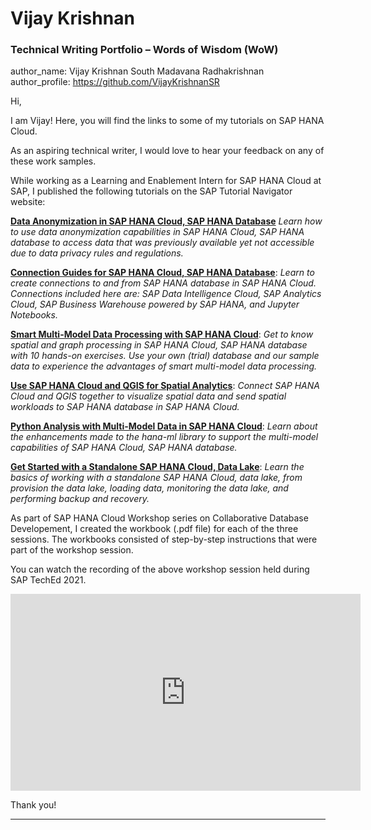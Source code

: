 # Vijay Krishnan 
### Technical Writing Portfolio – Words of Wisdom (WoW)

author_name: Vijay Krishnan South Madavana Radhakrishnan
author_profile: https://github.com/VijayKrishnanSR

Hi,

I am Vijay! Here, you will find the links to some of my tutorials on SAP HANA Cloud.

As an aspiring technical writer, I would love to hear your feedback on any of these work samples.

While working as a Learning and Enablement Intern for SAP HANA Cloud at SAP, I published the following tutorials 
on the SAP Tutorial Navigator website:

[**Data Anonymization in SAP HANA Cloud, SAP HANA Database**](https://developers.sap.com/group.hana-cloud-database-data-anonymization.html)
*Learn how to use data anonymization capabilities in SAP HANA Cloud, SAP HANA database to access data that was previously available yet not accessible due to data privacy rules and regulations.*

[**Connection Guides for SAP HANA Cloud, SAP HANA Database**](https://developers.sap.com/group.hana-cloud-database-connection-guides.html): *Learn to create connections to and from SAP HANA database in SAP HANA Cloud. Connections included here are: SAP Data Intelligence Cloud, SAP Analytics Cloud, SAP Business Warehouse powered by SAP HANA, and Jupyter Notebooks.*

[**Smart Multi-Model Data Processing with SAP HANA Cloud**](https://developers.sap.com/group.hana-cloud-smart-multi-model-data.html): *Get to know spatial and graph processing in SAP HANA Cloud, SAP HANA database with 10 hands-on exercises. Use your own (trial) database and our sample data to experience the advantages of smart multi-model data processing.*

[**Use SAP HANA Cloud and QGIS for Spatial Analytics**](https://developers.sap.com/group.hana-cloud-qgis-spatial.html): *Connect SAP HANA Cloud and QGIS together to visualize spatial data and send spatial workloads to SAP HANA database in SAP HANA Cloud.*

[**Python Analysis with Multi-Model Data in SAP HANA Cloud**](https://developers.sap.com/group.hana-cloud-database-python-multi-model.html): *Learn about the enhancements made to the hana-ml library to support the multi-model capabilities of SAP HANA Cloud, SAP HANA database.*

[**Get Started with a Standalone SAP HANA Cloud, Data Lake**](https://developers.sap.com/mission.hana-cloud-data-lake-get-started.html): *Learn the basics of working with a standalone SAP HANA Cloud, data lake, from provision the data lake, loading data, monitoring the data lake, and performing backup and recovery.*

As part of SAP HANA Cloud Workshop series on Collaborative Database Developement, I created the workbook (.pdf file) for each of the three sessions. The workbooks consisted of step-by-step instructions that were part of the workshop session.

You can watch the recording of the above workshop session held during SAP TechEd 2021.  
<iframe width="560" height="315" src="https://www.youtube.com/embed/kRxZ2exSal4" frameborder="0" allowfullscreen></iframe>

Thank you!

***
